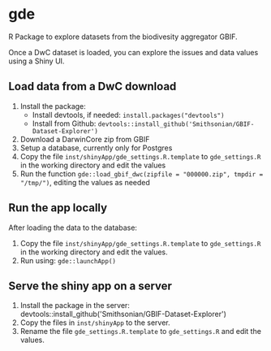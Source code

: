 # gde

R Package to explore datasets from the biodivesity aggregator GBIF.

Once a DwC dataset is loaded, you can explore the issues and data values using a Shiny UI. 

## Load data from a DwC download

1. Install the package: 
   * Install devtools, if needed: `install.packages("devtools")`
   * Install from Github: `devtools::install_github('Smithsonian/GBIF-Dataset-Explorer')`
1. Download a DarwinCore zip from GBIF
1. Setup a database, currently only for Postgres
1. Copy the file `inst/shinyApp/gde_settings.R.template` to `gde_settings.R` in the working directory and edit the values
1. Run the function `gde::load_gbif_dwc(zipfile = "000000.zip", tmpdir = "/tmp/")`, editing the values as needed

## Run the app locally

After loading the data to the database:

1. Copy the file `inst/shinyApp/gde_settings.R.template` to `gde_settings.R` in the working directory and edit the values.
1. Run using: `gde::launchApp()`


## Serve the shiny app on a server

1. Install the package in the server: devtools::install_github('Smithsonian/GBIF-Dataset-Explorer')
1. Copy the files in `inst/shinyApp` to the server. 
1. Rename the file `gde_settings.R.template` to `gde_settings.R` and edit the values.
